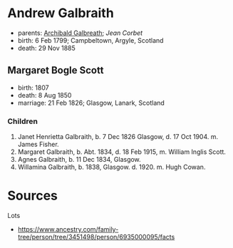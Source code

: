 # Andrew Galbraith

- parents: [Archibald Galbreath](galbreath-archibald-1760.md); *Jean Corbet*
- birth: 6 Feb 1799; Campbeltown, Argyle, Scotland
- death: 29 Nov 1885

## Margaret Bogle Scott

- birth: 1807
- death: 8 Aug 1850
- marriage: 21 Feb 1826; Glasgow, Lanark, Scotland

### Children

1. Janet Henrietta Galbraith, b. 7 Dec 1826 Glasgow, d. 17 Oct 1904.  m. James Fisher.
2. Margaret Galbraith, b. Abt. 1834, d. 18 Feb 1915, m. William Inglis Scott.
3. Agnes Galbraith, b. 11 Dec 1834, Glasgow. 
4. Willamina Galbraith, b. 1838, Glasgow.  d. 1920.  m. Hugh Cowan.

# Sources

Lots

- https://www.ancestry.com/family-tree/person/tree/3451498/person/6935000095/facts
